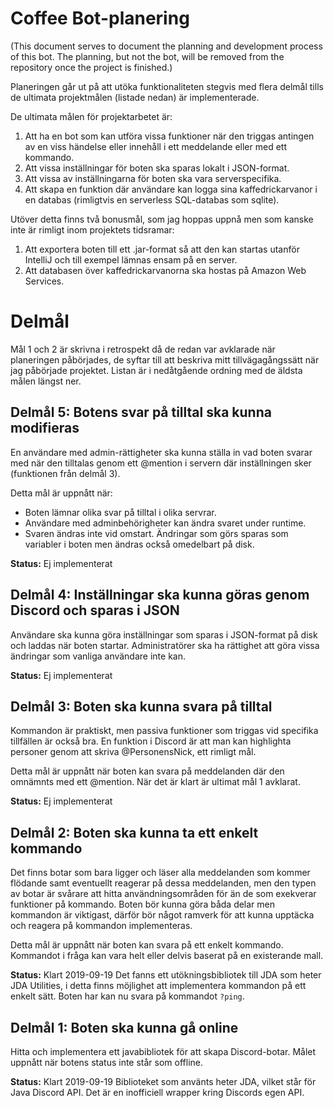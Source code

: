 # Coffee Bot-planering
(This document serves to document the planning and development process of this bot. The planning, but not the bot, will be removed from the repository once the project is finished.)

Planeringen går ut på att utöka funktionaliteten stegvis med flera delmål tills de ultimata projektmålen (listade nedan) är implementerade.

De ultimata målen för projektarbetet är:
1. Att ha en bot som kan utföra vissa funktioner när den triggas antingen av en viss händelse eller innehåll i ett meddelande eller med ett kommando.
2. Att vissa inställningar för boten ska sparas lokalt i JSON-format.
3. Att vissa av inställningarna för boten ska vara serverspecifika.
4. Att skapa en funktion där användare kan logga sina kaffedrickarvanor i en databas (rimligtvis en serverless SQL-databas som sqlite).

Utöver detta finns två bonusmål, som jag hoppas uppnå men som kanske inte är rimligt inom projektets tidsramar:
1. Att exportera boten till ett .jar-format så att den kan startas utanför IntelliJ och till exempel lämnas ensam på en server.
2. Att databasen över kaffedrickarvanorna ska hostas på Amazon Web Services.

# Delmål
Mål 1 och 2 är skrivna i retrospekt då de redan var avklarade när planeringen påbörjades, de syftar till att beskriva mitt tillvägagångssätt när jag påbörjade projektet. Listan är i nedåtgående ordning med de äldsta målen längst ner.

## Delmål 5: Botens svar på tilltal ska kunna modifieras
En användare med admin-rättigheter ska kunna ställa in vad boten svarar med när den tilltalas genom ett @mention i servern där inställningen sker (funktionen från delmål 3).

Detta mål är uppnått när:
* Boten lämnar olika svar på tilltal i olika servrar.
* Användare med adminbehörigheter kan ändra svaret under runtime.
* Svaren ändras inte vid omstart. Ändringar som görs sparas som variabler i boten men ändras också omedelbart på disk.

**Status:** Ej implementerat

## Delmål 4: Inställningar ska kunna göras genom Discord och sparas i JSON
Användare ska kunna göra inställningar som sparas i JSON-format på disk och laddas när boten startar. Administratörer ska ha rättighet att göra vissa ändringar som vanliga användare inte kan.

**Status:** Ej implementerat

## Delmål 3: Boten ska kunna svara på tilltal
Kommandon är praktiskt, men passiva funktioner som triggas vid specifika tillfällen är också bra. En funktion i Discord är att man kan highlighta personer genom att skriva @PersonensNick, ett rimligt mål.

Detta mål är uppnått när boten kan svara på meddelanden där den omnämnts med ett @mention. När det är klart är ultimat mål 1 avklarat.

**Status:** Ej implementerat

## Delmål 2: Boten ska kunna ta ett enkelt kommando
Det finns botar som bara ligger och läser alla meddelanden som kommer flödande samt eventuellt reagerar på dessa meddelanden, men den typen av botar är svårare att hitta användningsområden för än de som exekverar funktioner på kommando. Boten bör kunna göra båda delar men kommandon är viktigast, därför bör något ramverk för att kunna upptäcka och reagera på kommandon implementeras.

Detta mål är uppnått när boten kan svara på ett enkelt kommando. Kommandot i fråga kan vara helt eller delvis baserat på en existerande mall.

**Status:** Klart 2019-09-19
Det fanns ett utökningsbibliotek till JDA som heter JDA Utilities, i detta finns möjlighet att implementera kommandon på ett enkelt sätt. Boten har kan nu svara på kommandot `?ping`.

## Delmål 1: Boten ska kunna gå online
Hitta och implementera ett javabibliotek för att skapa Discord-botar. Målet uppnått när botens status inte står som offline.

**Status:** Klart 2019-09-19
Biblioteket som använts heter JDA, vilket står för Java Discord API. Det är en inofficiell wrapper kring Discords egen API.

